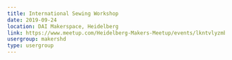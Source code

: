 ```yaml
---
title: International Sewing Workshop
date: 2019-09-24
location: DAI Makerspace, Heidelberg
link: https://www.meetup.com/Heidelberg-Makers-Meetup/events/lkntvlyzmbgc/
usergroup: makershd
type: usergroup
---
```


